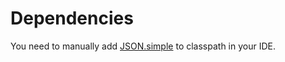 # Dependencies

You need to manually add [JSON.simple](https://repo1.maven.org/maven2/com/googlecode/json-simple/json-simple/1.1.1/json-simple-1.1.1.jar) to classpath in your IDE.